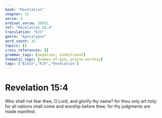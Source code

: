 ```yaml
---
book: "Revelation"
chapter: 15
verse: 4
ordinal_verse: 30951
ref: "Revelation 15:4"
translation: "KJV"
genre: "Apocalypse"
word_count: 31
topics: []
cross_references: []
grammar_tags: [negation, conditional]
thematic_tags: [names-of-god, praise-worship]
tags: ["Bible","KJV","Revelation"]
---
```


# Revelation 15:4

Who shall not fear thee, O Lord, and glorify thy name? for thou only art holy: for all nations shall come and worship before thee; for thy judgments are made manifest.

